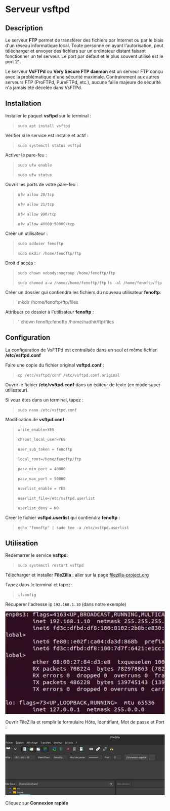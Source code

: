 
# Serveur vsftpd

## Description

Le serveur **FTP** permet de transférer des fichiers par Internet ou par le biais d'un réseau informatique local. Toute personne en ayant l'autorisation, peut télécharger et envoyer des fichiers sur un ordinateur distant faisant fonctionner un tel serveur. Le port par défaut et le plus souvent utilisé est le port 21.

Le serveur **VsFTPd** ou **Very Secure FTP daemon** est un serveur FTP conçu avec la problématique d'une sécurité maximale. Contrairement aux autres serveurs FTP (ProFTPd, PureFTPd, etc.), aucune faille majeure de sécurité n'a jamais été décelée dans VsFTPd. 

## Installation

Installer le paquet **vsftpd** sur le terminal :

> ``sudo apt install vsftpd``
>
Vérifier si le service est installé et actif :

> ``sudo systemctl status vsftpd``

Activer le pare-feu :

> ``sudo ufw enable``
>
> ``sudo ufw status``

Ouvrir les ports de votre pare-feu :

> ``ufw allow 20/tcp``
>
> ``ufw allow 21/tcp``
>
> ``ufw allow 990/tcp``
>
> ``ufw allow 40000:50000/tcp``

Créer un utilisateur :

> ``sudo adduser fenoftp``
>
> ``sudo mkdir /home/fenoftp/ftp``

Droit d'accès :
> ``sudo chown nobody:nogroup /home/fenoftp/ftp``
>
> ``sudo chomod a-w /home//home/fenoftp/ftp``
> ``ls -al /home/fenoftp/ftp``

Créer un dossier qui contiendra les fichiers du nouveau utilisateur **fenoftp**:

> mkdir /home/fenoftp/ftp/files

Attribuer ce dossier à l'utilisateur **fenoftp** :

> ``chown fenoftp:fenoftp /home/nadhir/ftp/files

## Configuration

La configuration de VsFTPd est centralisée dans un seul et même fichier **/etc/vsftpd.conf**

Faire une copie du fichier original **vsftpd.conf** :

> ``cp /etc/vsftpd/conf /etc/vsftpd.conf.original``

Ouvrir le fichier **/etc/vsftpd.conf** dans un éditeur de texte (en mode super utilisateur).

Si vouz êtes dans un terminal, tapez :
> ``sudo nano /etc/vsftpd.conf``

Modification de **vsftpd.conf**: 

> ``write_enable=YES``
>
> ``chroot_local_user=YES``
>
>``user_sub_token = fenoftp``
>
>``local_root=/home/fenoftp/ftp``
>
>``pasv_min_port = 40000``
>
>``pasv_max_port = 50000``
>
>``userlist_enable = YES``
>
>``userlist_file=/etc/vsftpd.userlist``
>
>``userlist_deny = NO``

Creer le fichier **vsftpd.userlist** qui contiendra **fenoftp** :

> ``echo "fenoftp" | sudo tee -a /etc/vsftpd.userlist``


## Utilisation

Redémarrer le service **vsftpd**:

> ``sudo systemctl restart vsftpd``

Télécharger et installer **FileZilla** : aller sur la page [filezilla-project.org](https://filezilla-project.org)

Tapez dans le terminal et tapez:
> ``ifconfig``

Récuperer l'adresse ip ``192.168.1.10`` (dans notre exemple)

![adresse ip](images/ifconfig.png)

Ouvrir FileZilla et remplir le formulaire Hôte, Identifiant, Mot de passe et Port :

![fillezilla](images/filezilla.png)

Cliquez sur **Connexion rapide**

